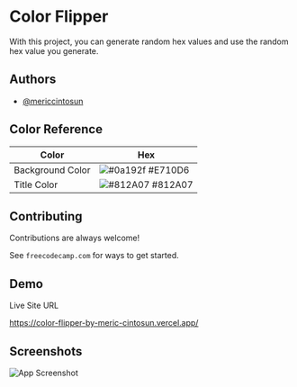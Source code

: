 
# Color Flipper

With this project, you can generate random hex values and use the random hex value you generate.

## Authors

- [@mericcintosun](https://github.com/mericcintosun)

## Color Reference

| Color             | Hex                                                                |
| ----------------- | ------------------------------------------------------------------ |
| Background Color | ![#0a192f](https://via.placeholder.com/10/e710d6?text=+) #E710D6 |
| Title Color | ![#812A07](https://via.placeholder.com/10/812a07?text=+) #812A07 |


## Contributing

Contributions are always welcome!

See `freecodecamp.com` for ways to get started.


## Demo

Live Site URL

https://color-flipper-by-meric-cintosun.vercel.app/

## Screenshots

![App Screenshot](https://r.resimlink.com/H43QR2.png)

